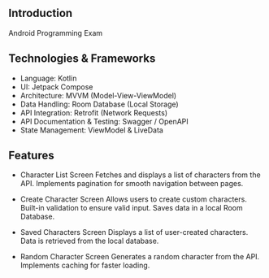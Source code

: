 ## Introduction
Android Programming Exam 

## Technologies & Frameworks
- Language: Kotlin
- UI: Jetpack Compose
- Architecture: MVVM (Model-View-ViewModel)
- Data Handling: Room Database (Local Storage)
- API Integration: Retrofit (Network Requests)
- API Documentation & Testing: Swagger / OpenAPI
- State Management: ViewModel & LiveData

## Features 
- Character List Screen
Fetches and displays a list of characters from the API.
Implements pagination for smooth navigation between pages.

- Create Character Screen
Allows users to create custom characters.
Built-in validation to ensure valid input.
Saves data in a local Room Database.

- Saved Characters Screen
Displays a list of user-created characters.
Data is retrieved from the local database.

- Random Character Screen
Generates a random character from the API.
Implements caching for faster loading.
